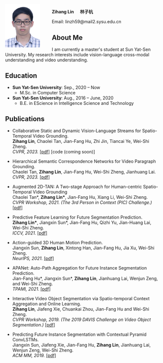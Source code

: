 <html>
<head>
<style>
    .figure{float:left;width:30%;}
    .figure img{display:block;width:75%}
    .text{float:right;width:70%}
</style>
</head>
<body>
    <div class="figure">
        <img src="/images/photo.jpg">
    </div>
    <div class="text">
        <p><b>Zihang Lin</b> &nbsp;&nbsp;&nbsp; <b>林子杭</b></p>
        <p>Email: linzh59@mail2.sysu.edu.cn</p>
        <br>
    </div>
</body>
</html>

---

## About Me

I am currently a master's student at Sun Yat-Sen University. My research interests include vision-language cross-modal understanding and video understanding.

## Education

- **Sun Yat-Sen University**: Sep., 2020 – Now
  - M.Sc. in Computer Science
- **Sun Yat-Sen University**: Aug., 2016 – June, 2020
  - B.E. in EScience in Intelligence Science and Technology

## Publications

- Collaborative Static and Dynamic Vision-Language Streams for Spatio-Temporal Video Grounding. <br>
**Zihang Lin**, Chaolei Tan, Jian-Fang Hu, Zhi Jin, Tiancai Ye, Wei-Shi Zheng. <br>
*CVPR, 2023.* [[pdf]](files/Collaborative_Static_and_Dynamic_Vision-Language_Streams.pdf) [code (coming soon)]

- Hierarchical Semantic Correspondence Networks for Video Paragraph Grounding. <br>
Chaolei Tan, **Zihang Lin**, Jian-Fang Hu, Wei-Shi Zheng, Jianhuang Lai. <br>
*CVPR, 2023.* [[pdf]](files/hierarchical_semantic_correspondence.pdf)

- Augmented 2D-TAN: A Two-stage Approach for Human-centric Spatio-Temporal Video Grounding <br>
Chaolei Tan\*, **Zihang Lin\***, Jian-Fang Hu, Xiang Li, Wei-Shi Zheng. <br>
*CVPR Workshop, 2021. (The 3rd Person in Context (PIC) Challenge.)* [[pdf]](https://arxiv.org/pdf/2106.10634.pdf)

- Predictive Feature Learning for Future Segmentation Prediction. <br>
**Zihang Lin\***, Jiangxin Sun\*, Jian-Fang Hu, Qizhi Yu, Jian-Huang Lai, Wei-Shi Zheng. <br>
*ICCV, 2021.* [[pdf]](https://openaccess.thecvf.com/content/ICCV2021/papers/Lin_Predictive_Feature_Learning_for_Future_Segmentation_Prediction_ICCV_2021_paper.pdf)

- Action-guided 3D Human Motion Prediction. <br>
Jiangxin Sun, **Zihang Lin**, Xintong Han, Jian-Fang Hu, Jia Xu, Wei-Shi Zheng. <br>
*NeurIPS, 2021.* [[pdf]](https://proceedings.neurips.cc/paper/2021/file/fd9dd764a6f1d73f4340d570804eacc4-Paper.pdf)

- APANet: Auto-Path Aggregation for Future Instance Segmentation Prediction. <br>
Jian-Fang Hu\*, Jiangxin Sun\*, **Zihang Lin**, Jianhuang Lai, Wenjun Zeng, and Wei-Shi Zheng. <br>
*TPAMI, 2021.* [[pdf]](https://ieeexplore.ieee.org/abstract/document/9353241/)

- Interactive Video Object Segmentation via Spatio-temporal Context Aggregation and Online Learning. <br>
**Zihang Lin**, Jiafeng Xie, Chuankai Zhou, Jian-Fang Hu and Wei-Shi Zheng. <br>
*CVPR Workshop, 2019. (The 2019 DAVIS Challenge on Video Object Segmentation.)* [[pdf]](https://davischallenge.org/challenge2019/papers/DAVIS-Interactive-Challenge-3rd-Team.pdf)

- Predicting Future Instance Segmentation with Contextual Pyramid ConvLSTMs. <br>
Jiangxin Sun, Jiafeng Xie, Jian-Fang Hu, **Zihang Lin**, Jianhuang Lai, Wenjun Zeng, Wei-Shi Zheng. <br>
*ACM MM, 2019.* [[pdf]](https://dl.acm.org/doi/pdf/10.1145/3343031.3350949)
